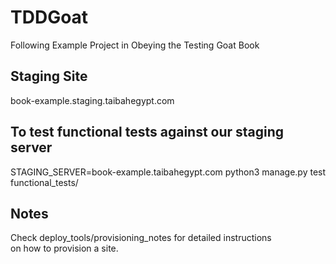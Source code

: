 # TDDGoat

Following Example Project in Obeying the Testing Goat Book

## Staging Site

book-example.staging.taibahegypt.com

## To test functional tests against our staging server

STAGING_SERVER=book-example.taibahegypt.com python3 manage.py test functional_tests/

## Notes

Check deploy_tools/provisioning_notes for detailed instructions  
on how to provision a site.